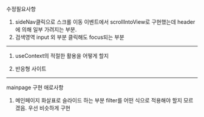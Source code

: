 수정필요사항

1. sideNav클릭으로 스크롤 이동 이벤트에서 scrollIntoView로
   구현했는데 header에 의해 일부 가려지는 부분.
2. 검색영역 input 외 부분 클릭해도 focus되는 부분

---

1. useContext의 적절한 활용을 어떻게 할지

2. 반응형 사이트

---

mainpage 구현 애로사항

1. 메인페이지 화살표로 슬라이드 하는 부분 filter를 어떤 식으로 적용해야 할지 모르겠음. 우선 비슷하게 구현
